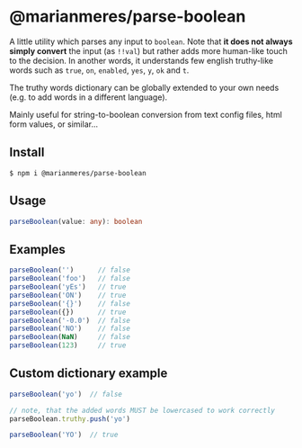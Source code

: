 # @marianmeres/parse-boolean

A little utility which parses any input to `boolean`. Note that **it does not always
simply convert** the input (as `!!val`) but rather adds more human-like touch to the
decision. In another words, it understands few english truthy-like words such as
`true`, `on`, `enabled`, `yes`, `y`, `ok` and `t`.

The truthy words dictionary can be globally extended to your own needs (e.g. to add words
in a different language).

Mainly useful for string-to-boolean conversion from text config files, html form
values, or similar...

## Install
```shell
$ npm i @marianmeres/parse-boolean
```

## Usage
```typescript
parseBoolean(value: any): boolean
```

## Examples
```javascript
parseBoolean('')      // false
parseBoolean('foo')   // false
parseBoolean('yEs')   // true
parseBoolean('ON')    // true
parseBoolean('{}')    // false
parseBoolean({})      // true
parseBoolean('-0.0')  // false
parseBoolean('NO')    // false
parseBoolean(NaN)     // false
parseBoolean(123)     // true
```

## Custom dictionary example

```javascript
parseBoolean('yo')  // false

// note, that the added words MUST be lowercased to work correctly
parseBoolean.truthy.push('yo')

parseBoolean('YO')  // true
```
